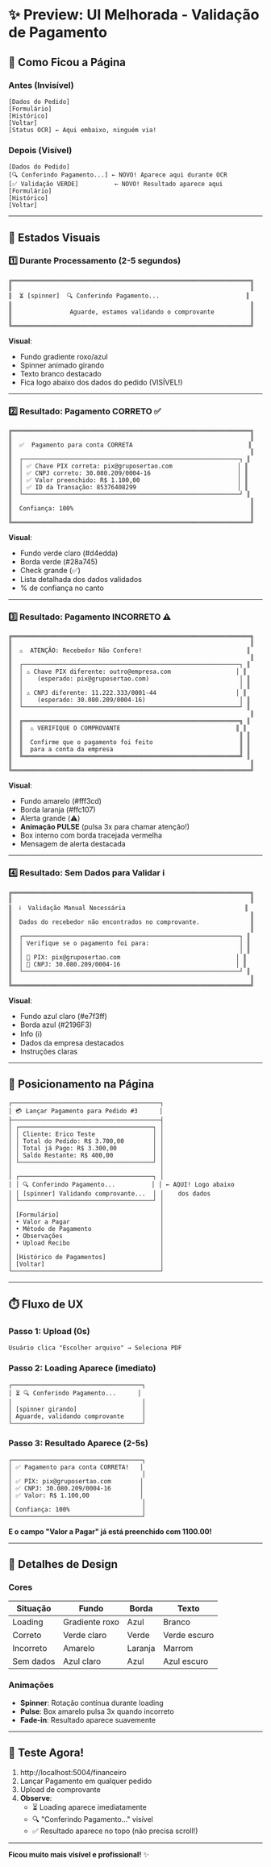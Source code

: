 # ✨ Preview: UI Melhorada - Validação de Pagamento

## 📱 Como Ficou a Página

### Antes (Invisível)
```
[Dados do Pedido]
[Formulário]
[Histórico]
[Voltar]
[Status OCR] ← Aqui embaixo, ninguém via!
```

### Depois (Visível)
```
[Dados do Pedido]
[🔍 Conferindo Pagamento...] ← NOVO! Aparece aqui durante OCR
[✅ Validação VERDE]          ← NOVO! Resultado aparece aqui
[Formulário]
[Histórico]
[Voltar]
```

---

## 🎨 Estados Visuais

### 1️⃣ Durante Processamento (2-5 segundos)

```
╔══════════════════════════════════════════════════════════════════╗
║                                                                  ║
║  ⏳ [spinner]  🔍 Conferindo Pagamento...                        ║
║                                                                  ║
║                Aguarde, estamos validando o comprovante          ║
║                                                                  ║
╚══════════════════════════════════════════════════════════════════╝
```

**Visual**:
- Fundo gradiente roxo/azul
- Spinner animado girando
- Texto branco destacado
- Fica logo abaixo dos dados do pedido (VISÍVEL!)

---

### 2️⃣ Resultado: Pagamento CORRETO ✅

```
╔══════════════════════════════════════════════════════════════════╗
║                                                                  ║
║  ✅  Pagamento para conta CORRETA                                ║
║                                                                  ║
║  ┌────────────────────────────────────────────────────────────┐ ║
║  │ ✅ Chave PIX correta: pix@gruposertao.com                  │ ║
║  │ ✅ CNPJ correto: 30.080.209/0004-16                        │ ║
║  │ ✅ Valor preenchido: R$ 1.100,00                           │ ║
║  │ ✅ ID da Transação: 85376408299                            │ ║
║  └────────────────────────────────────────────────────────────┘ ║
║                                                                  ║
║  Confiança: 100%                                                 ║
║                                                                  ║
╚══════════════════════════════════════════════════════════════════╝
```

**Visual**:
- Fundo verde claro (#d4edda)
- Borda verde (#28a745)
- Check grande (✅)
- Lista detalhada dos dados validados
- % de confiança no canto

---

### 3️⃣ Resultado: Pagamento INCORRETO ⚠️

```
╔══════════════════════════════════════════════════════════════════╗
║                                                                  ║
║  ⚠️  ATENÇÃO: Recebedor Não Confere!                             ║
║                                                                  ║
║  ┌────────────────────────────────────────────────────────────┐ ║
║  │ ⚠️ Chave PIX diferente: outro@empresa.com                  │ ║
║  │    (esperado: pix@gruposertao.com)                         │ ║
║  │                                                            │ ║
║  │ ⚠️ CNPJ diferente: 11.222.333/0001-44                      │ ║
║  │    (esperado: 30.080.209/0004-16)                          │ ║
║  └────────────────────────────────────────────────────────────┘ ║
║                                                                  ║
║  ╔════════════════════════════════════════════════════════════╗ ║
║  ║  ⚠️ VERIFIQUE O COMPROVANTE                                ║ ║
║  ║                                                            ║ ║
║  ║  Confirme que o pagamento foi feito                        ║ ║
║  ║  para a conta da empresa                                   ║ ║
║  ╚════════════════════════════════════════════════════════════╝ ║
║                                                                  ║
╚══════════════════════════════════════════════════════════════════╝
```

**Visual**:
- Fundo amarelo (#fff3cd)
- Borda laranja (#ffc107)
- Alerta grande (⚠️)
- **Animação PULSE** (pulsa 3x para chamar atenção!)
- Box interno com borda tracejada vermelha
- Mensagem de alerta destacada

---

### 4️⃣ Resultado: Sem Dados para Validar ℹ️

```
╔══════════════════════════════════════════════════════════════════╗
║                                                                  ║
║  ℹ️  Validação Manual Necessária                                 ║
║                                                                  ║
║  Dados do recebedor não encontrados no comprovante.              ║
║                                                                  ║
║  ┌────────────────────────────────────────────────────────────┐ ║
║  │ Verifique se o pagamento foi para:                         │ ║
║  │                                                            │ ║
║  │ 📧 PIX: pix@gruposertao.com                                │ ║
║  │ 🏢 CNPJ: 30.080.209/0004-16                                │ ║
║  └────────────────────────────────────────────────────────────┘ ║
║                                                                  ║
╚══════════════════════════════════════════════════════════════════╝
```

**Visual**:
- Fundo azul claro (#e7f3ff)
- Borda azul (#2196F3)
- Info (ℹ️)
- Dados da empresa destacados
- Instruções claras

---

## 🎯 Posicionamento na Página

```
┌─────────────────────────────────────────┐
│ 💳 Lançar Pagamento para Pedido #3      │
├─────────────────────────────────────────┤
│ ┌─────────────────────────────────────┐ │
│ │ Cliente: Erico Teste                │ │
│ │ Total do Pedido: R$ 3.700,00        │ │
│ │ Total já Pago: R$ 3.300,00          │ │
│ │ Saldo Restante: R$ 400,00           │ │
│ └─────────────────────────────────────┘ │
│                                         │
│ ┌─────────────────────────────────────┐ │
│ │ 🔍 Conferindo Pagamento...          │ │ ← AQUI! Logo abaixo
│ │ [spinner] Validando comprovante...  │ │    dos dados
│ └─────────────────────────────────────┘ │
│                                         │
│ [Formulário]                            │
│ • Valor a Pagar                         │
│ • Método de Pagamento                   │
│ • Observações                           │
│ • Upload Recibo                         │
│                                         │
│ [Histórico de Pagamentos]               │
│ [Voltar]                                │
└─────────────────────────────────────────┘
```

---

## ⏱️ Fluxo de UX

### Passo 1: Upload (0s)
```
Usuário clica "Escolher arquivo" → Seleciona PDF
```

### Passo 2: Loading Aparece (imediato)
```
┌────────────────────────────────────┐
│ ⏳ 🔍 Conferindo Pagamento...      │
│                                    │
│ [spinner girando]                  │
│ Aguarde, validando comprovante     │
└────────────────────────────────────┘
```

### Passo 3: Resultado Aparece (2-5s)
```
┌────────────────────────────────────┐
│ ✅ Pagamento para conta CORRETA!   │
│                                    │
│ ✅ PIX: pix@gruposertao.com        │
│ ✅ CNPJ: 30.080.209/0004-16        │
│ ✅ Valor: R$ 1.100,00              │
│                                    │
│ Confiança: 100%                    │
└────────────────────────────────────┘
```

**E o campo "Valor a Pagar" já está preenchido com 1100.00!**

---

## 🎨 Detalhes de Design

### Cores

| Situação | Fundo | Borda | Texto |
|----------|-------|-------|-------|
| Loading | Gradiente roxo | Azul | Branco |
| Correto | Verde claro | Verde | Verde escuro |
| Incorreto | Amarelo | Laranja | Marrom |
| Sem dados | Azul claro | Azul | Azul escuro |

### Animações

- **Spinner**: Rotação contínua durante loading
- **Pulse**: Box amarelo pulsa 3x quando incorreto
- **Fade-in**: Resultado aparece suavemente

---

## 🚀 Teste Agora!

1. http://localhost:5004/financeiro
2. Lançar Pagamento em qualquer pedido
3. Upload de comprovante
4. **Observe**:
   - ⏳ Loading aparece imediatamente
   - 🔍 "Conferindo Pagamento..." visível
   - ✅ Resultado aparece no topo (não precisa scroll!)

---

**Ficou muito mais visível e profissional!** ✨
